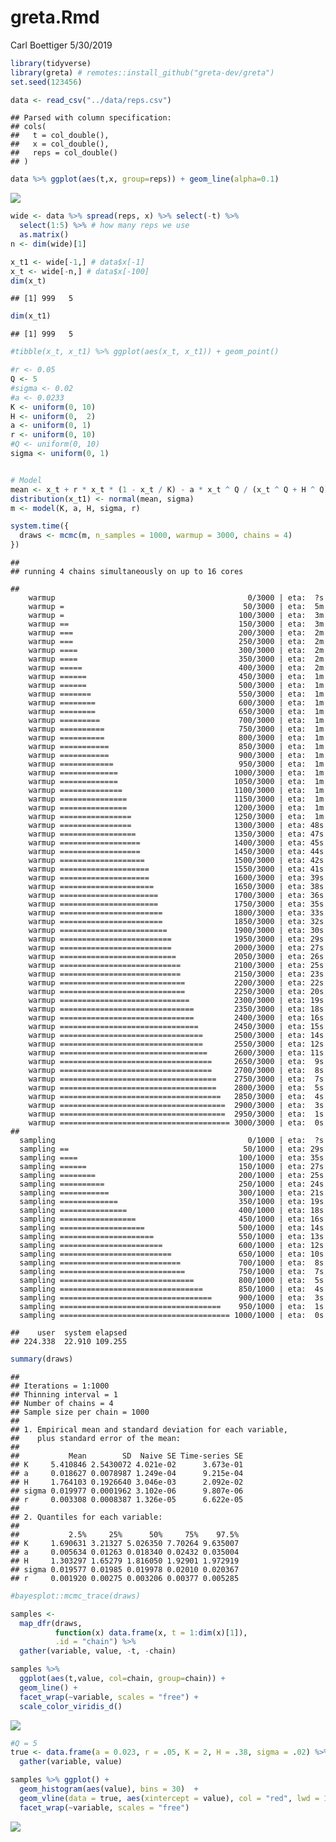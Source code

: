 greta.Rmd
================
Carl Boettiger
5/30/2019

``` r
library(tidyverse)
library(greta) # remotes::install_github("greta-dev/greta")
set.seed(123456)
```

``` r
data <- read_csv("../data/reps.csv")
```

    ## Parsed with column specification:
    ## cols(
    ##   t = col_double(),
    ##   x = col_double(),
    ##   reps = col_double()
    ## )

``` r
data %>% ggplot(aes(t,x, group=reps)) + geom_line(alpha=0.1)
```

![](greta_files/figure-gfm/unnamed-chunk-2-1.png)<!-- -->

``` r
wide <- data %>% spread(reps, x) %>% select(-t) %>% 
  select(1:5) %>% # how many reps we use
  as.matrix()
n <- dim(wide)[1]
```

``` r
x_t1 <- wide[-1,] # data$x[-1]
x_t <- wide[-n,] # data$x[-100]
dim(x_t)
```

    ## [1] 999   5

``` r
dim(x_t1)
```

    ## [1] 999   5

``` r
#tibble(x_t, x_t1) %>% ggplot(aes(x_t, x_t1)) + geom_point()
```

``` r
#r <- 0.05 
Q <- 5
#sigma <- 0.02
#a <- 0.0233
K <- uniform(0, 10)
H <- uniform(0,  2)
a <- uniform(0, 1)
r <- uniform(0, 10)
#Q <- uniform(0, 10)
sigma <- uniform(0, 1)


# Model
mean <- x_t + r * x_t * (1 - x_t / K) - a * x_t ^ Q / (x_t ^ Q + H ^ Q)
distribution(x_t1) <- normal(mean, sigma)
m <- model(K, a, H, sigma, r)
```

``` r
system.time({
  draws <- mcmc(m, n_samples = 1000, warmup = 3000, chains = 4)
})
```

    ## 
    ## running 4 chains simultaneously on up to 16 cores

    ## 
        warmup                                           0/3000 | eta:  ?s          
        warmup =                                        50/3000 | eta:  5m          
        warmup =                                       100/3000 | eta:  3m          
        warmup ==                                      150/3000 | eta:  3m          
        warmup ===                                     200/3000 | eta:  2m          
        warmup ===                                     250/3000 | eta:  2m          
        warmup ====                                    300/3000 | eta:  2m          
        warmup ====                                    350/3000 | eta:  2m          
        warmup =====                                   400/3000 | eta:  2m          
        warmup ======                                  450/3000 | eta:  1m          
        warmup ======                                  500/3000 | eta:  1m          
        warmup =======                                 550/3000 | eta:  1m          
        warmup ========                                600/3000 | eta:  1m          
        warmup ========                                650/3000 | eta:  1m          
        warmup =========                               700/3000 | eta:  1m          
        warmup ==========                              750/3000 | eta:  1m          
        warmup ==========                              800/3000 | eta:  1m          
        warmup ===========                             850/3000 | eta:  1m          
        warmup ===========                             900/3000 | eta:  1m          
        warmup ============                            950/3000 | eta:  1m          
        warmup =============                          1000/3000 | eta:  1m          
        warmup =============                          1050/3000 | eta:  1m          
        warmup ==============                         1100/3000 | eta:  1m          
        warmup ===============                        1150/3000 | eta:  1m          
        warmup ===============                        1200/3000 | eta:  1m          
        warmup ================                       1250/3000 | eta:  1m          
        warmup ================                       1300/3000 | eta: 48s          
        warmup =================                      1350/3000 | eta: 47s          
        warmup ==================                     1400/3000 | eta: 45s          
        warmup ==================                     1450/3000 | eta: 44s          
        warmup ===================                    1500/3000 | eta: 42s          
        warmup ====================                   1550/3000 | eta: 41s          
        warmup ====================                   1600/3000 | eta: 39s          
        warmup =====================                  1650/3000 | eta: 38s          
        warmup ======================                 1700/3000 | eta: 36s          
        warmup ======================                 1750/3000 | eta: 35s          
        warmup =======================                1800/3000 | eta: 33s          
        warmup =======================                1850/3000 | eta: 32s          
        warmup ========================               1900/3000 | eta: 30s          
        warmup =========================              1950/3000 | eta: 29s          
        warmup =========================              2000/3000 | eta: 27s          
        warmup ==========================             2050/3000 | eta: 26s          
        warmup ===========================            2100/3000 | eta: 25s          
        warmup ===========================            2150/3000 | eta: 23s          
        warmup ============================           2200/3000 | eta: 22s          
        warmup ============================           2250/3000 | eta: 20s          
        warmup =============================          2300/3000 | eta: 19s          
        warmup ==============================         2350/3000 | eta: 18s          
        warmup ==============================         2400/3000 | eta: 16s          
        warmup ===============================        2450/3000 | eta: 15s          
        warmup ================================       2500/3000 | eta: 14s          
        warmup ================================       2550/3000 | eta: 12s          
        warmup =================================      2600/3000 | eta: 11s          
        warmup ==================================     2650/3000 | eta:  9s          
        warmup ==================================     2700/3000 | eta:  8s          
        warmup ===================================    2750/3000 | eta:  7s          
        warmup ===================================    2800/3000 | eta:  5s          
        warmup ====================================   2850/3000 | eta:  4s          
        warmup =====================================  2900/3000 | eta:  3s          
        warmup =====================================  2950/3000 | eta:  1s          
        warmup ====================================== 3000/3000 | eta:  0s          
    ## 
      sampling                                           0/1000 | eta:  ?s          
      sampling ==                                       50/1000 | eta: 29s          
      sampling ====                                    100/1000 | eta: 35s          
      sampling ======                                  150/1000 | eta: 27s          
      sampling ========                                200/1000 | eta: 25s          
      sampling ==========                              250/1000 | eta: 24s          
      sampling ===========                             300/1000 | eta: 21s          
      sampling =============                           350/1000 | eta: 19s          
      sampling ===============                         400/1000 | eta: 18s          
      sampling =================                       450/1000 | eta: 16s          
      sampling ===================                     500/1000 | eta: 14s          
      sampling =====================                   550/1000 | eta: 13s          
      sampling =======================                 600/1000 | eta: 12s          
      sampling =========================               650/1000 | eta: 10s          
      sampling ===========================             700/1000 | eta:  8s          
      sampling ============================            750/1000 | eta:  7s          
      sampling ==============================          800/1000 | eta:  5s          
      sampling ================================        850/1000 | eta:  4s          
      sampling ==================================      900/1000 | eta:  3s          
      sampling ====================================    950/1000 | eta:  1s          
      sampling ====================================== 1000/1000 | eta:  0s

    ##    user  system elapsed 
    ## 224.338  22.910 109.255

``` r
summary(draws)
```

    ## 
    ## Iterations = 1:1000
    ## Thinning interval = 1 
    ## Number of chains = 4 
    ## Sample size per chain = 1000 
    ## 
    ## 1. Empirical mean and standard deviation for each variable,
    ##    plus standard error of the mean:
    ## 
    ##           Mean        SD  Naive SE Time-series SE
    ## K     5.410846 2.5430072 4.021e-02      3.673e-01
    ## a     0.018627 0.0078987 1.249e-04      9.215e-04
    ## H     1.764103 0.1926640 3.046e-03      2.092e-02
    ## sigma 0.019977 0.0001962 3.102e-06      9.807e-06
    ## r     0.003308 0.0008387 1.326e-05      6.622e-05
    ## 
    ## 2. Quantiles for each variable:
    ## 
    ##           2.5%     25%      50%     75%    97.5%
    ## K     1.690631 3.21327 5.026350 7.70264 9.635007
    ## a     0.005634 0.01263 0.018340 0.02432 0.035004
    ## H     1.303297 1.65279 1.816050 1.92901 1.972919
    ## sigma 0.019577 0.01985 0.019978 0.02010 0.020367
    ## r     0.001920 0.00275 0.003206 0.00377 0.005285

``` r
#bayesplot::mcmc_trace(draws)
```

``` r
samples <-  
  map_dfr(draws, 
          function(x) data.frame(x, t = 1:dim(x)[1]), 
          .id = "chain") %>% 
  gather(variable, value, -t, -chain)

samples %>%  
  ggplot(aes(t,value, col=chain, group=chain)) + 
  geom_line() +
  facet_wrap(~variable, scales = "free") + 
  scale_color_viridis_d()
```

![](greta_files/figure-gfm/unnamed-chunk-9-1.png)<!-- -->

``` r
#Q = 5
true <- data.frame(a = 0.023, r = .05, K = 2, H = .38, sigma = .02) %>%
  gather(variable, value)
```

``` r
samples %>% ggplot() + 
  geom_histogram(aes(value), bins = 30)  +
  geom_vline(data = true, aes(xintercept = value), col = "red", lwd = 1) + 
  facet_wrap(~variable, scales = "free")
```

![](greta_files/figure-gfm/unnamed-chunk-11-1.png)<!-- -->
